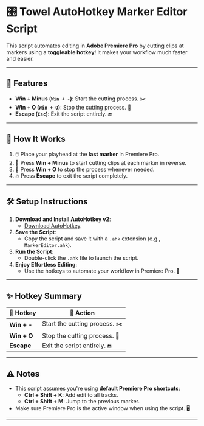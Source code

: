 # 🎛️ Towel AutoHotkey Marker Editor Script

This script automates editing in **Adobe Premiere Pro** by cutting clips at markers using a **toggleable hotkey**! It makes your workflow much faster and easier.

---

## 🚀 Features
- **Win + Minus (`Win + -`)**: Start the cutting process. ✂️
- **Win + O (`Win + O`)**: Stop the cutting process. 🛑
- **Escape (`Esc`)**: Exit the script entirely. 🔚

---

## 📖 How It Works
1. 🖱️ Place your playhead at the **last marker** in Premiere Pro.
2. 🏁 Press **Win + Minus** to start cutting clips at each marker in reverse.
3. 🛑 Press **Win + O** to stop the process whenever needed.
4. 🔥 Press **Escape** to exit the script completely.

---

## 🛠️ Setup Instructions
1. **Download and Install AutoHotkey v2**:
   - [Download AutoHotkey](https://www.autohotkey.com/).
2. **Save the Script**:
   - Copy the script and save it with a `.ahk` extension (e.g., `MarkerEditor.ahk`).
3. **Run the Script**:
   - Double-click the `.ahk` file to launch the script.
4. **Enjoy Effortless Editing**:
   - Use the hotkeys to automate your workflow in Premiere Pro. 🎉

---

## ✨ Hotkey Summary
| 🔑 Hotkey      | 📝 Action                          |
|----------------|-----------------------------------|
| **Win + -**    | Start the cutting process. ✂️      |
| **Win + O**    | Stop the cutting process. 🛑       |
| **Escape**     | Exit the script entirely. 🔚       |

---

## ⚠️ Notes
- This script assumes you're using **default Premiere Pro shortcuts**:
  - **Ctrl + Shift + K**: Add edit to all tracks.
  - **Ctrl + Shift + M**: Jump to the previous marker.
- Make sure Premiere Pro is the active window when using the script. 🖥️

---
